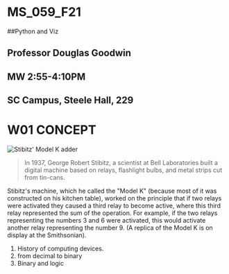 # MS_059_F21
##Python and Viz
## Professor Douglas Goodwin
## MW 2:55-4:10PM
## SC Campus, Steele Hall, 229

#  W01 CONCEPT

![Stibitz' Model K adder](https://images.computerhistory.org/timeline/timeline_computers_1937.modelk.jpg)

> In 1937, George Robert Stibitz, a scientist at Bell Laboratories built a digital machine based on relays, flashlight bulbs, and metal strips cut from tin-cans.

Stibitz's machine, which he called the "Model K" (because most of it was constructed on his kitchen table), worked on the principle that if two relays were activated they caused a third relay to become active, where this third relay represented the sum of the operation. For example, if the two relays representing the numbers 3 and 6 were activated, this would activate another relay representing the number 9. (A replica of the Model K is on display at the Smithsonian).

1. History of computing devices.
2. from decimal to binary
3. Binary and logic
